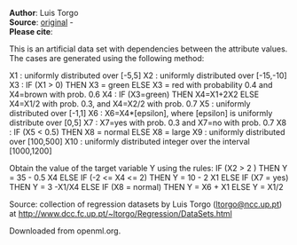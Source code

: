 **Author**: Luis Torgo  
**Source**: [original](http://www.dcc.fc.up.pt/~ltorgo/Regression/DataSets.html) -   
**Please cite**:   

This is an artificial data set with dependencies between the attribute values. The cases are generated using the following method:

X1 : uniformly distributed over [-5,5]
X2 : uniformly distributed over [-15,-10]
X3 : IF (X1 > 0) THEN X3 = green
 ELSE X3 = red with probability 0.4 and X4=brown with prob. 0.6
X4 : IF (X3=green) THEN X4=X1+2X2
 ELSE X4=X1/2 with prob. 0.3, and X4=X2/2 with prob. 0.7
X5 : uniformly distributed over [-1,1]
X6 : X6=X4*[epsilon], where [epsilon] is uniformly distribute over [0,5]
X7 : X7=yes with prob. 0.3 and X7=no with prob. 0.7
X8 : IF (X5 < 0.5) THEN X8 = normal ELSE X8 = large
X9 : uniformly distributed over [100,500]
X10 : uniformly distributed integer over the interval [1000,1200]
 
Obtain the value of the target variable Y using the rules:
IF (X2 > 2 ) THEN Y = 35 - 0.5 X4
 ELSE IF (-2 <= X4 <= 2) THEN Y = 10 - 2 X1
 ELSE IF (X7 = yes) THEN Y = 3 -X1/X4
 ELSE IF (X8 = normal) THEN Y = X6 + X1
 ELSE Y = X1/2

Source: collection of regression datasets by Luis Torgo (ltorgo@ncc.up.pt) at http://www.dcc.fc.up.pt/~ltorgo/Regression/DataSets.html

Downloaded from openml.org.